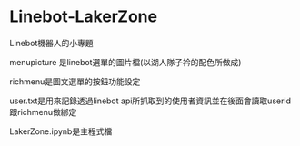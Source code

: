 # Linebot-LakerZone
Linebot機器人的小專題

menupicture 是linebot選單的圖片檔(以湖人隊子衿的配色所做成)

richmenu是圖文選單的按鈕功能設定

user.txt是用來記錄透過linebot api所抓取到的使用者資訊並在後面會讀取userid跟richmenu做綁定

LakerZone.ipynb是主程式檔
